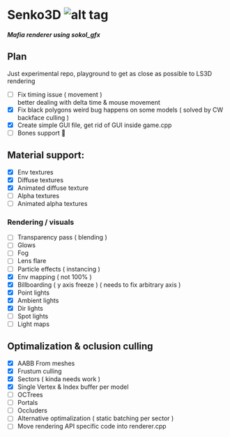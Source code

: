 
# Senko3D ![alt tag](https://cdn.discordapp.com/emojis/595690945609990147.png?size=40) 
##### Mafia renderer using sokol_gfx
## Plan
Just experimental repo, playground to get as close as possible to LS3D rendering
- [ ] Fix timing issue ( movement )  
  better dealing with delta time & mouse movement
- [X] Fix black polygons weird bug happens on some models ( solved by CW backface culling )
- [X] Create simple GUI file, get rid of GUI inside game.cpp
- [ ] Bones support 🦴

## Material support:
- [X] Env textures
- [X] Diffuse textures
- [X] Animated diffuse texture
- [ ] Alpha textures
- [ ] Animated alpha textures

### Rendering / visuals
- [ ] Transparency pass ( blending )
- [ ] Glows
- [ ] Fog
- [ ] Lens flare
- [ ] Particle effects ( instancing )
- [X] Env mapping ( not 100% )
- [X] Billboarding ( y axis freeze ) ( needs to fix arbitrary axis )
- [X] Point lights
- [X] Ambient lights
- [X] Dir lights
- [ ] Spot lights
- [ ] Light maps

## Optimalization & oclusion culling 
- [X] AABB From meshes
- [X] Frustum culling
- [X] Sectors ( kinda needs work )
- [X] Single Vertex & Index buffer per model
- [ ] OCTrees
- [ ] Portals
- [ ] Occluders
- [ ] Alternative optimalization ( static batching per sector )
- [ ] Move rendering API specific code into renderer.cpp